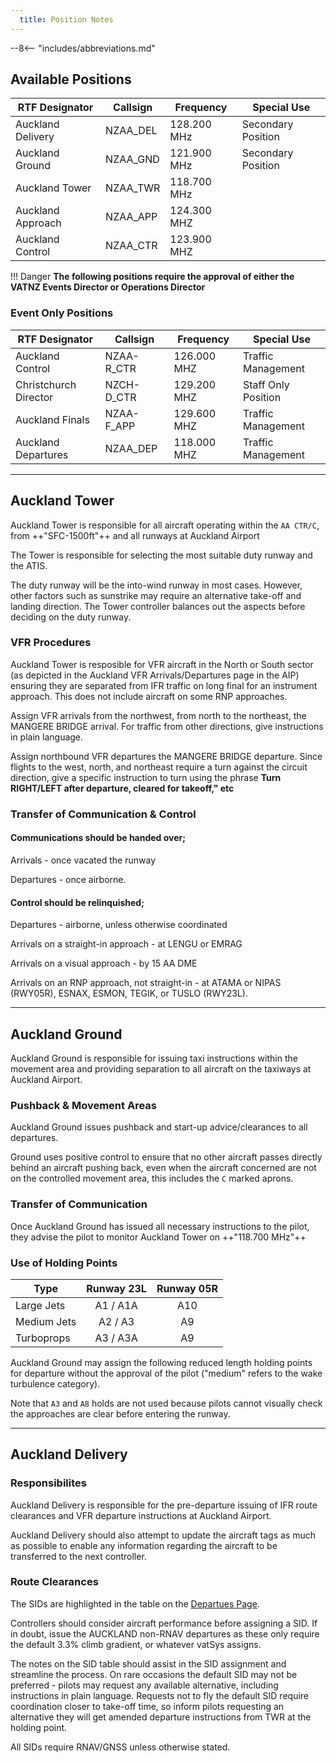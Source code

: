 ```yaml
---
  title: Position Notes
---
```


--8<-- "includes/abbreviations.md"

## Available Positions

| RTF Designator       | Callsign      | Frequency       | Special Use        |
| -------------------- | ------------- | --------------- | ------------------ |  
| Auckland Delivery    | NZAA_DEL      | 128.200 MHz     | Secondary Position |
| Auckland Ground      | NZAA_GND      | 121.900 MHz     | Secondary Position |
| Auckland Tower       | NZAA_TWR      | 118.700 MHz     |                    |
| Auckland Approach    | NZAA_APP      | 124.300 MHZ     |                    |
| Auckland Control     | NZAA_CTR      | 123.900 MHZ     |                    |


!!! Danger
    **The following positions require the approval of either the VATNZ Events Director or Operations Director**

### Event Only Positions

| RTF Designator        | Callsign      | Frequency       | Special Use         |
| --------------------  | ------------- | --------------- | ------------------  |  
| Auckland Control      | NZAA-R_CTR    | 126.000 MHZ     | Traffic Management  |
| Christchurch Director | NZCH-D_CTR    | 129.200 MHZ     | Staff Only Position |
| Auckland Finals       | NZAA-F_APP    | 129.600 MHZ     | Traffic Management  |
| Auckland Departures   | NZAA_DEP      | 118.000 MHZ     | Traffic Management  |

---

## Auckland Tower

Auckland Tower is responsible for all aircraft operating within the `AA CTR/C`, from ++"SFC-1500ft"++ and all runways at Auckland Airport 

The Tower is responsible for selecting the most suitable duty runway and the ATIS.

The duty runway will be the into-wind runway in most cases. However, other factors such as sunstrike may require an alternative take-off and landing direction. The Tower controller balances out the aspects before deciding on the duty runway.

### VFR Procedures

Auckland Tower is resposible for VFR aircraft in the North or South sector (as depicted in the Auckland VFR Arrivals/Departures page in the AIP) ensuring they are separated from IFR traffic on long final for an instrument approach. This does not include aircraft on some RNP approaches.

Assign VFR arrivals from the northwest, from north to the northeast, the MANGERE BRIDGE arrival. For traffic from other directions, give instructions in plain language. 

Assign northbound VFR departures the MANGERE BRIDGE departure. Since flights to the west, north, and northeast require a turn against the circuit direction, give a specific instruction to turn using the phrase **Turn RIGHT/LEFT after departure, cleared for takeoff," etc**

### Transfer of Communication & Control

#### Communications should be handed over;

Arrivals  - once vacated the runway

Departures - once airborne.

#### Control should be relinquished;

Departures - airborne, unless otherwise coordinated

Arrivals on a straight-in approach - at LENGU or EMRAG

Arrivals on a visual approach  - by 15 AA DME

Arrivals on an RNP approach, not straight-in - at ATAMA or NIPAS (RWY05R), ESNAX, ESMON, TEGIK, or TUSLO (RWY23L).

---

## Auckland Ground

Auckland Ground is responsible for issuing taxi instructions within the movement area and providing separation to all aircraft on the taxiways at Auckland Airport.

### Pushback & Movement Areas

Auckland Ground issues pushback and start-up advice/clearances to all departures. 

Ground uses positive control to ensure that no other aircraft passes directly behind an aircraft pushing back, even when the aircraft concerned are not on the controlled movement area, this includes the `C` marked aprons.

### Transfer of Communication

Once Auckland Ground has issued all necessary instructions to the pilot, they advise the pilot to monitor Auckland Tower on ++"118.700 MHz"++

### Use of Holding Points

| Type        | Runway 23L | Runway 05R |
| ----------- | :--------: | :--------: |
| Large Jets  | A1 / A1A   | A10        |
| Medium Jets | A2 / A3    | A9         |
| Turboprops  | A3 / A3A   | A9         |


Auckland Ground may assign the following reduced length holding points for departure without the approval of the pilot ("medium" refers to the wake turbulence category). 

Note that `A3` and `A8` holds are not used because pilots cannot visually check the approaches are clear before entering the runway.

---

## Auckland Delivery

### Responsibilites

Auckland Delivery is responsible for the pre-departure issuing of IFR route clearances and VFR departure instructions at Auckland Airport.

Auckland Delivery should also attempt to update the aircraft tags as much as possible to enable any information regarding the aircraft to be transferred to the next controller.

### Route Clearances

The SIDs are highlighted in the table on the [Departues Page](../NZAA/Departures.md). 

Controllers should consider aircraft performance before assigning a SID. If in doubt, issue the AUCKLAND non-RNAV departures as these only require the default 3.3% climb gradient, or whatever vatSys assigns.

The notes on the SID table should assist in the SID assignment and streamline the process. On rare occasions the default SID may not be preferred - pilots may request any available alternative, including instructions in plain language. Requests not to fly the default SID require coordination closer to take-off time,  so inform pilots requesting an alternative they will get amended departure instructions from TWR at the holding point.

All SIDs require RNAV/GNSS unless otherwise stated. 


